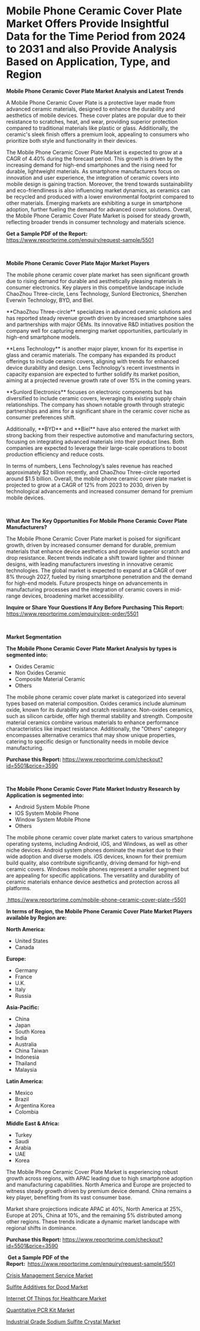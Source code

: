 <p><h1>Mobile Phone Ceramic Cover Plate Market Offers Provide Insightful Data for the Time Period from 2024 to 2031 and also Provide Analysis Based on Application, Type, and Region</h1></p><p><strong>Mobile Phone Ceramic Cover Plate Market Analysis and Latest Trends</strong></p>
<p><p>A Mobile Phone Ceramic Cover Plate is a protective layer made from advanced ceramic materials, designed to enhance the durability and aesthetics of mobile devices. These cover plates are popular due to their resistance to scratches, heat, and wear, providing superior protection compared to traditional materials like plastic or glass. Additionally, the ceramic's sleek finish offers a premium look, appealing to consumers who prioritize both style and functionality in their devices.</p><p>The Mobile Phone Ceramic Cover Plate Market is expected to grow at a CAGR of 4.40% during the forecast period. This growth is driven by the increasing demand for high-end smartphones and the rising need for durable, lightweight materials. As smartphone manufacturers focus on innovation and user experience, the integration of ceramic covers into mobile design is gaining traction. Moreover, the trend towards sustainability and eco-friendliness is also influencing market dynamics, as ceramics can be recycled and produced with a lower environmental footprint compared to other materials. Emerging markets are exhibiting a surge in smartphone adoption, further fueling the demand for advanced cover solutions. Overall, the Mobile Phone Ceramic Cover Plate Market is poised for steady growth, reflecting broader trends in consumer technology and materials science.</p></p>
<p><strong>Get a Sample PDF of the Report:&nbsp;</strong> <a href="https://www.reportprime.com/enquiry/request-sample/5501">https://www.reportprime.com/enquiry/request-sample/5501</a></p>
<p>&nbsp;</p>
<p><strong>Mobile Phone Ceramic Cover Plate Major Market Players</strong></p>
<p><p>The mobile phone ceramic cover plate market has seen significant growth due to rising demand for durable and aesthetically pleasing materials in consumer electronics. Key players in this competitive landscape include ChaoZhou Three-circle, Lens Technology, Sunlord Electronics, Shenzhen Everwin Technology, BYD, and Biel.</p><p>**ChaoZhou Three-circle** specializes in advanced ceramic solutions and has reported steady revenue growth driven by increased smartphone sales and partnerships with major OEMs. Its innovative R&D initiatives position the company well for capturing emerging market opportunities, particularly in high-end smartphone models.</p><p>**Lens Technology** is another major player, known for its expertise in glass and ceramic materials. The company has expanded its product offerings to include ceramic covers, aligning with trends for enhanced device durability and design. Lens Technology's recent investments in capacity expansion are expected to further solidify its market position, aiming at a projected revenue growth rate of over 15% in the coming years.</p><p>**Sunlord Electronics** focuses on electronic components but has diversified to include ceramic covers, leveraging its existing supply chain relationships. The company has shown notable growth through strategic partnerships and aims for a significant share in the ceramic cover niche as consumer preferences shift.</p><p>Additionally, **BYD** and **Biel** have also entered the market with strong backing from their respective automotive and manufacturing sectors, focusing on integrating advanced materials into their product lines. Both companies are expected to leverage their large-scale operations to boost production efficiency and reduce costs.</p><p>In terms of numbers, Lens Technology’s sales revenue has reached approximately $2 billion recently, and ChaoZhou Three-circle reported around $1.5 billion. Overall, the mobile phone ceramic cover plate market is projected to grow at a CAGR of 12% from 2023 to 2030, driven by technological advancements and increased consumer demand for premium mobile devices.</p></p>
<p>&nbsp;</p>
<p><strong>What Are The Key Opportunities For Mobile Phone Ceramic Cover Plate Manufacturers?</strong></p>
<p><p>The Mobile Phone Ceramic Cover Plate market is poised for significant growth, driven by increased consumer demand for durable, premium materials that enhance device aesthetics and provide superior scratch and drop resistance. Recent trends indicate a shift toward lighter and thinner designs, with leading manufacturers investing in innovative ceramic technologies. The global market is expected to expand at a CAGR of over 8% through 2027, fueled by rising smartphone penetration and the demand for high-end models. Future prospects hinge on advancements in manufacturing processes and the integration of ceramic covers in mid-range devices, broadening market accessibility.</p></p>
<p><strong>Inquire or Share Your Questions If Any Before Purchasing This Report:</strong> <a href="https://www.reportprime.com/enquiry/pre-order/5501">https://www.reportprime.com/enquiry/pre-order/5501</a></p>
<p>&nbsp;</p>
<p><strong>Market Segmentation</strong></p>
<p><strong>The Mobile Phone Ceramic Cover Plate Market Analysis by types is segmented into:</strong></p>
<p><ul><li>Oxides Ceramic</li><li>Non Oxides Ceramic</li><li>Composite Material Ceramic</li><li>Others</li></ul></p>
<p><p>The mobile phone ceramic cover plate market is categorized into several types based on material composition. Oxides ceramics include aluminum oxide, known for its durability and scratch resistance. Non-oxides ceramics, such as silicon carbide, offer high thermal stability and strength. Composite material ceramics combine various materials to enhance performance characteristics like impact resistance. Additionally, the "Others" category encompasses alternative ceramics that may show unique properties, catering to specific design or functionality needs in mobile device manufacturing.</p></p>
<p><strong>Purchase this Report:&nbsp;</strong><a href="https://www.reportprime.com/checkout?id=5501&price=3590">https://www.reportprime.com/checkout?id=5501&price=3590</a></p>
<p>&nbsp;</p>
<p><strong>The Mobile Phone Ceramic Cover Plate Market Industry Research by Application is segmented into:</strong></p>
<p><ul><li>Android System Mobile Phone</li><li>IOS System Mobile Phone</li><li>Window System Mobile Phone</li><li>Others</li></ul></p>
<p><p>The mobile phone ceramic cover plate market caters to various smartphone operating systems, including Android, iOS, and Windows, as well as other niche devices. Android system phones dominate the market due to their wide adoption and diverse models. iOS devices, known for their premium build quality, also contribute significantly, driving demand for high-end ceramic covers. Windows mobile phones represent a smaller segment but are appealing for specific applications. The versatility and durability of ceramic materials enhance device aesthetics and protection across all platforms.</p></p>
<p><a href="https://www.reportprime.com/mobile-phone-ceramic-cover-plate-r5501">&nbsp;https://www.reportprime.com/mobile-phone-ceramic-cover-plate-r5501</a></p>
<p><strong>In terms of Region, the Mobile Phone Ceramic Cover Plate Market Players available by Region are:</strong></p>
<p>
    <p> <strong> North America: </strong>
        <ul>
            <li>United States</li>
            <li>Canada</li>
        </ul>
        </p> 
    <p> <strong> Europe: </strong>
        <ul>
            <li>Germany</li>
            <li>France</li>
            <li>U.K.</li>
            <li>Italy</li>
            <li>Russia</li>
        </ul>
        </p> 
    <p> <strong> Asia-Pacific: </strong>
        <ul>
            <li>China</li>
            <li>Japan</li>
            <li>South Korea</li>
            <li>India</li>
            <li>Australia</li>
            <li>China Taiwan</li>
            <li>Indonesia</li>
            <li>Thailand</li>
            <li>Malaysia</li>
        </ul>
        </p> 
    <p> <strong> Latin America: </strong>
        <ul>
            <li>Mexico</li>
            <li>Brazil</li>
            <li>Argentina Korea</li>
            <li>Colombia</li>
        </ul>
        </p> 
    <p> <strong> Middle East & Africa: </strong>
        <ul>
            <li>Turkey</li>
            <li>Saudi</li>
            <li>Arabia</li>
            <li>UAE</li>
            <li>Korea</li>
        </ul>
    </p>
    </p>
<p><p>The Mobile Phone Ceramic Cover Plate Market is experiencing robust growth across regions, with APAC leading due to high smartphone adoption and manufacturing capabilities. North America and Europe are projected to witness steady growth driven by premium device demand. China remains a key player, benefiting from its vast consumer base. </p><p>Market share projections indicate APAC at 40%, North America at 25%, Europe at 20%, China at 10%, and the remaining 5% distributed among other regions. These trends indicate a dynamic market landscape with regional shifts in dominance.</p></p>
<p><strong>Purchase this Report: </strong><a href="https://www.reportprime.com/checkout?id=5501&price=3590">https://www.reportprime.com/checkout?id=5501&price=3590</a></p>
<p>&nbsp;<strong>Get a Sample PDF of the Report:&nbsp;&nbsp;</strong><a href="https://www.reportprime.com/enquiry/request-sample/5501">https://www.reportprime.com/enquiry/request-sample/5501</a></p>
<p><strong></strong></p>
<p><p><a href="https://www.linkedin.com/pulse/global-crisis-management-service-market-focus-product-type-mvtvf?trackingId=L0fmIxiURJek2TyPTs4aTg%3D%3D">Crisis Management Service Market</a></p><p><a href="https://issuu.com/reportprime-2/docs/sulfite-additives-for-dood-market-s_d161ae5bac6e65">Sulfite Additives for Dood Market</a></p><p><a href="https://www.linkedin.com/pulse/future-internet-things-healthcare-market-global-forecast-trends-wdxpf?trackingId=6nDdqk3qTpOwCyDHbH573Q%3D%3D">Internet Of Things for Healthcare Market</a></p><p><a href="https://www.linkedin.com/pulse/driving-market-forces-quantitative-pcr-kit-trends-future-forecasts-3h9cf?trackingId=5HOErPoLSnGfQ8t%2BL697nQ%3D%3D">Quantitative PCR Kit Market</a></p><p><a href="https://issuu.com/reportprime-2/docs/industrial-grade-sodium-sulfite-cry_c4886f8a0538f3">Industrial Grade Sodium Sulfite Crystal Market</a></p></p>